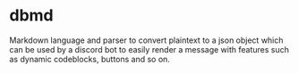 # dbmd
Markdown language and parser to convert plaintext to a json object which can be used by a discord bot to easily render a message with features such as dynamic codeblocks, buttons and so on.
